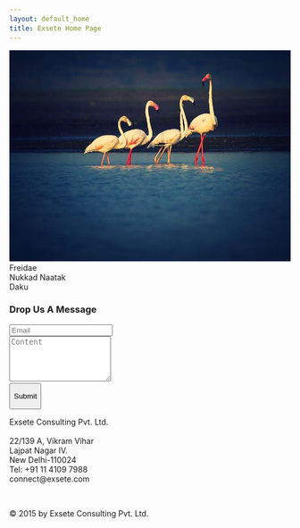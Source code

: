 ```yaml
---
layout: default_home
title: Exsete Home Page
---
```

<!--home page-->
<div class="row top-pad grey-col margin-lr-0" id="home-page">
    <!--
        <div class="col-sm-3 pad-0 mar-l-12" id="sec1">
            <a href="http://www.freidae.com/">
                <img class="sec-img img-responsive" id="sec1" src="/data/img/section%201.png" alt="Freidae">
            </a>
        </div>
        <div class="col-sm-3 pad-0" id="sec2">
            <a href="http://www.nukkadnaatak.com">
                <img class="sec-img img-responsive" id="sec2" src="/data/img/Section%202.png" alt="Nukkad Natak">
            </a>
        </div>
        <div class="col-sm-3 pad-0 mar-r-12" id="sec3">
            <a href="http://www.daku.net.in/">
                <img class="sec-img img-responsive" id="sec3" src="/data/img/section%203.png" alt="Daku">
            </a>
        </div>
    -->
    <img src="data/img/background.jpg" alt="background" id="background-img" class="img-responsive backgrnd-img-hm"/>
    <!--section1-->
    <div class="col-sm-3 section-div" id="section-1">
        <div class="sec-1 div-box-bck" id="section-sub-1">
            <span class="text-home">
                Freidae
            </span>
            <!--<img src="data/img/freidae%20symbol.png" alt="freidae symbol" id="freidae-symbol" class=""/>-->
        </div>
    </div>
    <div class="col-sm-1 divider-div" id="divider-div-1">
    </div>
    <!--section2-->
    <div class="col-sm-3 section-div"id="section-2">
        <div class="sec-1 div-box-bck" id="section-sub-2">
            <span class="text-home">
            Nukkad Naatak
            </span>
            <!--<img src="data/img/freidae%20symbol.png" alt="freidae symbol" id="freidae-symbol" class=""/>-->
        </div>
    </div>
    <div class="col-sm-1 divider-div" id="divider-div-2">
    </div>
    <!--section3-->
    <div class="col-sm-3 section-div"id="section-3">
        <div class="sec-1 div-box-bck" id="section-sub-3">
            <span class="text-home">
            Daku
            </span>
            <!--<img src="data/img/freidae%20symbol.png" alt="freidae symbol" id="freidae-symbol" class=""/>-->
        </div>
    </div>
</div>
<!--contact page-->
<div class="container-fluid bakgrnd-con" id="contact-page-div">
    <a name="contact"></a>
    <h3 class="heading-con">Drop Us A Message</h3>
    <div class="row margin-top">
        <div class="col-sm-6">
            <form role="form" method="POST"  id="form_reach_us" >
                <div class="form-group">
                    <input type="email" class="form-control" id="inputEmail" placeholder="Email" name="email" required/>
                </div>
                <div class="form-group">
                    <textarea class="form-control" rows="5" id="content" placeholder="Content" name="content" required ></textarea>
                </div>
                <div class="form-group btn-div">
                    <button id="btn-submit" type="submit" class="btn" onclick="return false;"><p style="text-align: center;">Submit</p></button>
                </div>
            </form>
        </div>
        <div class="col-sm-6">
            <p class="p-details">
                <span class="cont-font-col">Exsete Consulting Pvt. Ltd.</span><br><br>
                22/139 A, Vikram Vihar<br> 
                Lajpat Nagar IV.<br>
                New Delhi-110024<br>
                <span class="glyphicon glyphicon-phone-alt"></span>  Tel: +91 11 4109 7988<br>
                <span class="cont-font-col"><span class="glyphicon glyphicon-envelope"></span>  connect@exsete.com</span> <br>
            </p>
        </div>
    </div>
    <br>
    <p class="cont-bottom-txt">
    © 2015 by Exsete Consulting Pvt. Ltd.
    </p>
</div>